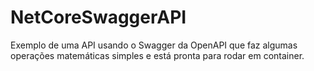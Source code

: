 # NetCoreSwaggerAPI
Exemplo de uma API usando o Swagger da OpenAPI que faz algumas operações matemáticas simples e está pronta para rodar em container.
